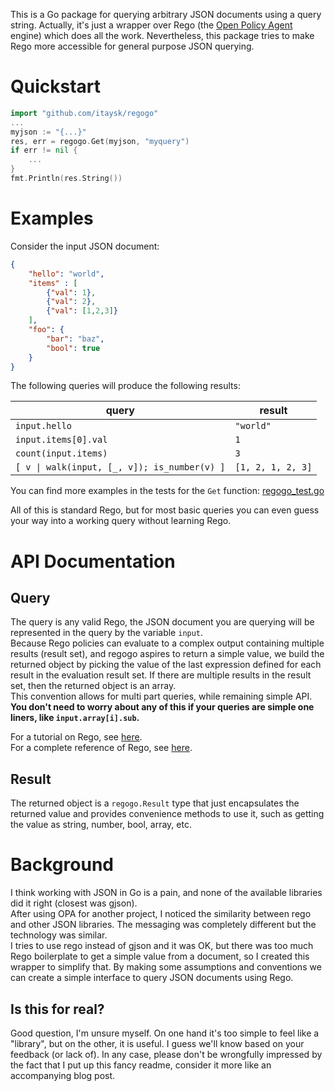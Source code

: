 This is a Go package for querying arbitrary JSON documents using a query string. Actually, it's just a wrapper over Rego (the [Open Policy Agent](https://www.openpolicyagent.org/) engine) which does all the work. Nevertheless, this package tries to make Rego more accessible for general purpose JSON querying.

# Quickstart

```go
import "github.com/itaysk/regogo"
...
myjson := "{...}"
res, err = regogo.Get(myjson, "myquery")
if err != nil {
	...
}
fmt.Println(res.String())
```

# Examples

Consider the input JSON document:

```json
{
	"hello": "world",
	"items" : [
		{"val": 1},
		{"val": 2},
		{"val": [1,2,3]}
	],
	"foo": {
		"bar": "baz",
		"bool": true
	}
}
```

The following queries will produce the following results:

query|result
---|---
`input.hello` | `"world"`
`input.items[0].val` | `1`
`count(input.items)` | `3`
`[ v \| walk(input, [_, v]); is_number(v) ]` |  `[1, 2, 1, 2, 3]`

You can find more examples in the tests for the `Get` function: [regogo_test.go](regogo_test.go)

All of this is standard Rego, but for most basic queries you can even guess your way into a working query without learning Rego.

# API Documentation

## Query

The query is any valid Rego, the JSON document you are querying will be represented in the query by the variable `input`.  
Because Rego policies can evaluate to a complex output containing multiple results (result set), and regogo aspires to return a simple value, we build the returned object by picking the value of the last expression defined for each result in the evaluation result set. If there are multiple results in the result set, then the returned object is an array.  
This convention allows for multi part queries, while remaining simple API.  
**You don't need to worry about any of this if your queries are simple one liners, like `input.array[i].sub`.**

For a tutorial on Rego, see [here](https://www.openpolicyagent.org/docs/latest/#rego).  
For a complete reference of Rego, see [here](https://www.openpolicyagent.org/docs/latest/policy-language).

## Result

The returned object is a `regogo.Result` type that just encapsulates the returned value and provides convenience methods to use it, such as getting the value as string, number, bool, array, etc.

# Background

I think working with JSON in Go is a pain, and none of the available libraries did it right (closest was gjson).  
After using OPA for another project, I noticed the similarity between rego and other JSON libraries. The messaging was completely different but the technology was similar.  
I tries to use rego instead of gjson and it was OK, but there was too much Rego boilerplate to get a simple value from a document, so I created this wrapper to simplify that. 
By making some assumptions and conventions we can create a simple interface to query JSON documents using Rego.

## Is this for real?

Good question, I'm unsure myself. On one hand it's too simple to feel like a "library", but on the other, it is useful. I guess we'll know based on your feedback (or lack of). In any case, please don't be wrongfully impressed by the fact that I put up this fancy readme, consider it more like an accompanying blog post.